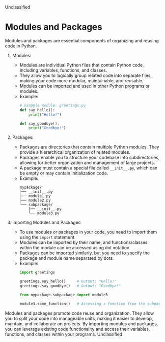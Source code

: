 Unclassified
# Modules and Packages
Modules and packages are essential components of organizing and reusing code in Python. 

1. Modules:
   * Modules are individual Python files that contain Python code, including variables, functions, and classes.
   * They allow you to logically group related code into separate files, making your code more modular, maintainable, and reusable.
   * Modules can be imported and used in other Python programs or modules.
   * Example:
     ```python
     # Example module: greetings.py
     def say_hello():
         print("Hello!")

     def say_goodbye():
         print("Goodbye!")
     ```

2. Packages:
   * Packages are directories that contain multiple Python modules. They provide a hierarchical organization of related modules.
   * Packages enable you to structure your codebase into subdirectories, allowing for better organization and management of large projects.
   * A package must contain a special file called `__init__.py`, which can be empty or may contain initialization code.
   * Example:
     ```
     mypackage/
     ├── __init__.py
     ├── module1.py
     ├── module2.py
     └── subpackage/
         ├── __init__.py
         └── module3.py
     ```

3. Importing Modules and Packages:
   * To use modules or packages in your code, you need to import them using the `import` statement.
   * Modules can be imported by their name, and functions/classes within the module can be accessed using dot notation.
   * Packages can be imported similarly, but you need to specify the package and module name separated by dots.
   * Example:
     ```python
     import greetings

     greetings.say_hello()     # Output: "Hello!"
     greetings.say_goodbye()   # Output: "Goodbye!"

     from mypackage.subpackage import module3

     module3.some_function()   # Accessing a function from the subpackage module
     ```

Modules and packages promote code reuse and organization. They allow you to split your code into manageable units, making it easier to develop, maintain, and collaborate on projects. By importing modules and packages, you can leverage existing code functionality and access their variables, functions, and classes within your programs.
Unclassified